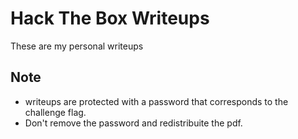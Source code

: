 # Hack The Box Writeups

These are my personal writeups

## Note

- writeups are protected with a password that corresponds to the challenge flag.
- Don't remove the password and redistribuite the pdf.
